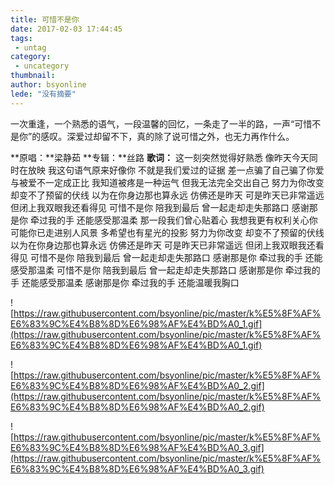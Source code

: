 ```yaml
---
title: 可惜不是你
date: 2017-02-03 17:44:45
tags:
 - untag
category: 
 - uncategory
thumbnail: 
author: bsyonline
lede: "没有摘要"
---
```


一次重逢，一个熟悉的语气，一段温馨的回忆，一条走了一半的路，一声“可惜不是你”的感叹。深爱过却留不下，真的除了说可惜之外，也无力再作什么。
<!-- more -->
**原唱：**梁静茹
**专辑：**丝路
**歌词：**
这一刻突然觉得好熟悉
像昨天今天同时在放映
我这句语气原来好像你
不就是我们爱过的证据
差一点骗了自己骗了你爱与被爱不一定成正比
我知道被疼是一种运气
但我无法完全交出自己
努力为你改变
却变不了预留的伏线
以为在你身边那也算永远
仿佛还是昨天
可是昨天已非常遥远
但闭上我双眼我还看得见
可惜不是你
陪我到最后
曾一起走却走失那路口
感谢那是你
牵过我的手
还能感受那温柔
那一段我们曾心贴着心
我想我更有权利关心你可能你已走进别人风景
多希望也有星光的投影
努力为你改变
却变不了预留的伏线
以为在你身边那也算永远
仿佛还是昨天
可是昨天已非常遥远
但闭上我双眼我还看得见
可惜不是你
陪我到最后
曾一起走却走失那路口
感谢那是你
牵过我的手
还能感受那温柔
可惜不是你
陪我到最后
曾一起走却走失那路口
感谢那是你
牵过我的手
还能感受那温柔
感谢那是你
牵过我的手
还能温暖我胸口


![https://raw.githubusercontent.com/bsyonline/pic/master/k%E5%8F%AF%E6%83%9C%E4%B8%8D%E6%98%AF%E4%BD%A0_1.gif](https://raw.githubusercontent.com/bsyonline/pic/master/k%E5%8F%AF%E6%83%9C%E4%B8%8D%E6%98%AF%E4%BD%A0_1.gif)

![https://raw.githubusercontent.com/bsyonline/pic/master/k%E5%8F%AF%E6%83%9C%E4%B8%8D%E6%98%AF%E4%BD%A0_2.gif](https://raw.githubusercontent.com/bsyonline/pic/master/k%E5%8F%AF%E6%83%9C%E4%B8%8D%E6%98%AF%E4%BD%A0_2.gif)

![https://raw.githubusercontent.com/bsyonline/pic/master/k%E5%8F%AF%E6%83%9C%E4%B8%8D%E6%98%AF%E4%BD%A0_3.gif](https://raw.githubusercontent.com/bsyonline/pic/master/k%E5%8F%AF%E6%83%9C%E4%B8%8D%E6%98%AF%E4%BD%A0_3.gif)
